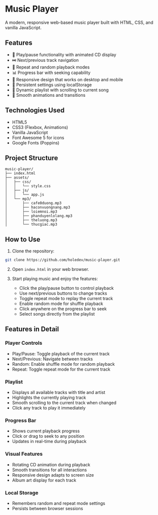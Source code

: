 # Music Player

A modern, responsive web-based music player built with HTML, CSS, and vanilla JavaScript.

## Features

- 🎵 Play/pause functionality with animated CD display
- ⏭️ Next/previous track navigation
- 🔄 Repeat and random playback modes
- 📊 Progress bar with seeking capability
- 📱 Responsive design that works on desktop and mobile
- 💾 Persistent settings using localStorage
- 📃 Dynamic playlist with scrolling to current song
- 🎨 Smooth animations and transitions

## Technologies Used

- HTML5 
- CSS3 (Flexbox, Animations)
- Vanilla JavaScript
- Font Awesome 5 for icons
- Google Fonts (Poppins)

## Project Structure

```
music-player/
├── index.html
├── assets/
│   ├── css/
│   │   └── style.css
│   ├── js/
│   │   └── app.js
│   └── mp3/
│       ├── cafe0duong.mp3
│       ├── haconvuongnang.mp3
│       ├── loiemnoi.mp3
│       ├── phanduyenlolang.mp3
│       ├── theluong.mp3
│       └── thucgiac.mp3
```

## How to Use

1. Clone the repository:
```bash
git clone https://github.com/holedev/music-player.git
```

2. Open `index.html` in your web browser.

3. Start playing music and enjoy the features:
   - Click the play/pause button to control playback
   - Use next/previous buttons to change tracks
   - Toggle repeat mode to replay the current track
   - Enable random mode for shuffle playback
   - Click anywhere on the progress bar to seek
   - Select songs directly from the playlist

## Features in Detail

### Player Controls
- Play/Pause: Toggle playback of the current track
- Next/Previous: Navigate between tracks
- Random: Enable shuffle mode for random playback
- Repeat: Toggle repeat mode for the current track

### Playlist
- Displays all available tracks with title and artist
- Highlights the currently playing track
- Smooth scrolling to the current track when changed
- Click any track to play it immediately

### Progress Bar
- Shows current playback progress
- Click or drag to seek to any position
- Updates in real-time during playback

### Visual Features
- Rotating CD animation during playback
- Smooth transitions for all interactions
- Responsive design adapts to screen size
- Album art display for each track

### Local Storage
- Remembers random and repeat mode settings
- Persists between browser sessions
